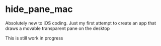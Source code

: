 # hide_pane_mac

Absolutely new to iOS coding. Just my first attempt to create an app
 that draws a movable transparent pane on the desktop
 
This is still work in progress
